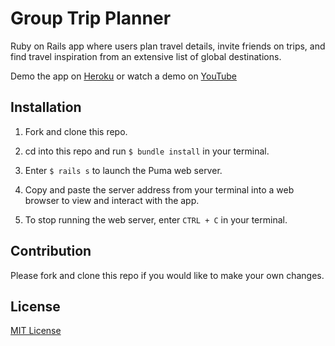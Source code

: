 # Group Trip Planner

Ruby on Rails app where users plan travel details, invite friends on trips, and find travel inspiration from an extensive list of global destinations.

Demo the app on [Heroku](https://rails-project-trip-planner.herokuapp.com/) or watch a demo on [YouTube](https://youtu.be/2Zq8vCvw9ZI)

## Installation

1. Fork and clone this repo.

2. cd into this repo and run `$ bundle install` in your terminal.

3. Enter `$ rails s` to launch the Puma web server.

4. Copy and paste the server address from your terminal into a web browser to view and interact with the app.

5. To stop running the web server, enter `CTRL + C` in your terminal.

## Contribution

Please fork and clone this repo if you would like to make your own changes.

## License

[MIT License](./LICENSE)